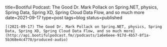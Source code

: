 
title=Bootiful Podcast: The Good Dr. Mark Pollack on Spring.NET, physics, Spring Data, Spring XD, Spring Cloud Data Flow, and so much more
date=2021-09-17
type=post
tags=blog
status=published
~~~~~~
[(2021-09-17) The Good Dr. Mark Pollack on Spring.NET, physics, Spring Data, Spring XD, Spring Cloud Data Flow, and so much more](http://api.bootifulpodcast.fm//podcasts/1a6e6eee-917d-4b57-8f1a-5b368e4c4770/produced-audio) 
            